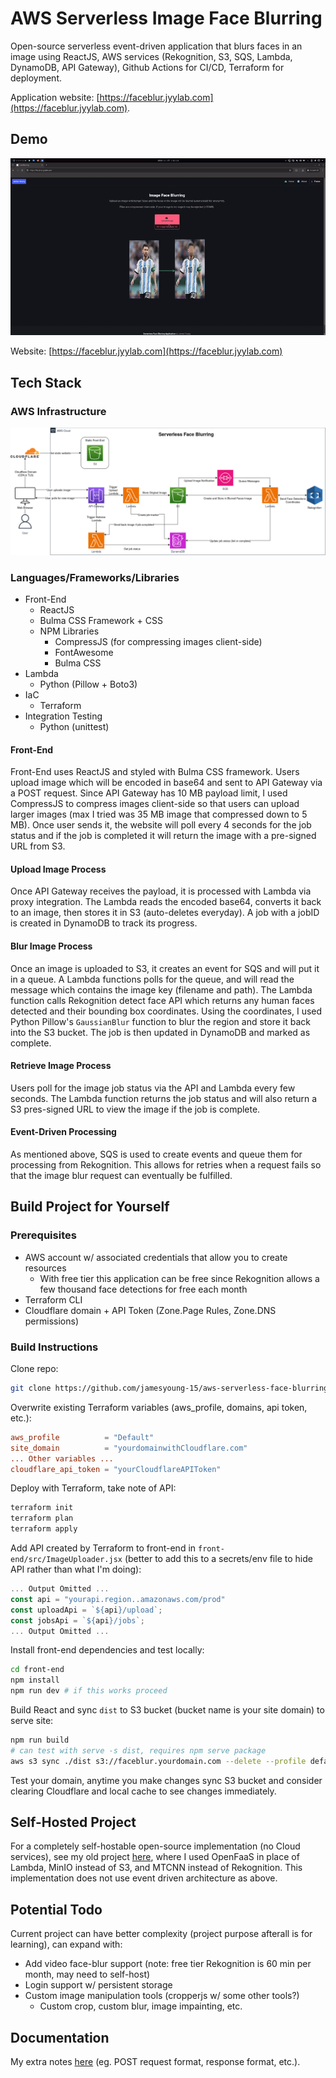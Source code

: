 # AWS Serverless Image Face Blurring

Open-source serverless event-driven application that blurs faces in an image using ReactJS, AWS services (Rekognition, S3, SQS, Lambda, DynamoDB, API Gateway), Github Actions for CI/CD, Terraform for deployment.

Application website: [https://faceblur.jyylab.com](https://faceblur.jyylab.com).

## Demo

![Website Blurring Demo](./media/face-blur-demo.gif)

Website: [https://faceblur.jyylab.com](https://faceblur.jyylab.com)

## Tech Stack

### AWS Infrastructure

![Diagram](./media/Diagram.drawio.png)

### Languages/Frameworks/Libraries

- Front-End
  - ReactJS
  - Bulma CSS Framework + CSS
  - NPM Libraries
    - CompressJS (for compressing images client-side)
    - FontAwesome
    - Bulma CSS
- Lambda
  - Python (Pillow + Boto3)
- IaC
  - Terraform
- Integration Testing
  - Python (unittest)

#### Front-End

Front-End uses ReactJS and styled with Bulma CSS framework. Users upload image which will be encoded in base64 and sent to API Gateway via a POST request. Since API Gateway has 10 MB payload limit, I used CompressJS to compress images client-side so that users can upload larger images (max I tried was 35 MB image that compressed down to 5 MB). Once user sends it, the website will poll every 4 seconds for the job status and if the job is completed it will return the image with a pre-signed URL from S3.

#### Upload Image Process

Once API Gateway receives the payload, it is processed with Lambda via proxy integration. The Lambda reads the encoded base64, converts it back to an image, then stores it in S3 (auto-deletes everyday). A job with a jobID is created in DynamoDB to track its progress.

#### Blur Image Process

Once an image is uploaded to S3, it creates an event for SQS and will put it in a queue. A Lambda functions polls for the queue, and will read the message which contains the image key (filename and path). The Lambda function calls Rekognition detect face API which returns any human faces detected and their bounding box coordinates. Using the coordinates, I used Python Pillow's `GaussianBlur` function to blur the region and store it back into the S3 bucket. The job is then updated in DynamoDB and marked as complete.

#### Retrieve Image Process

Users poll for the image job status via the API and Lambda every few seconds. The Lambda function returns the job status and will also return a S3 pres-signed URL to view the image if the job is complete.

#### Event-Driven Processing

As mentioned above, SQS is used to create events and queue them for processing from Rekognition. This allows for retries when a request fails so that the image blur request can eventually be fulfilled.

## Build Project for Yourself

### Prerequisites

- AWS account w/ associated credentials that allow you to create resources
  - With free tier this application can be free since Rekognition allows a few thousand face detections for free each month
- Terraform CLI
- Cloudflare domain + API Token (Zone.Page Rules, Zone.DNS permissions)

### Build Instructions

Clone repo:

``` bash
git clone https://github.com/jamesyoung-15/aws-serverless-face-blurring
```

Overwrite existing Terraform variables (aws_profile, domains, api token, etc.):

``` conf
aws_profile          = "Default"
site_domain          = "yourdomainwithCloudflare.com"
... Other variables ...
cloudflare_api_token = "yourCloudflareAPIToken"
```

Deploy with Terraform, take note of API:

``` bash
terraform init
terraform plan
terraform apply
```

Add API created by Terraform to front-end in `front-end/src/ImageUploader.jsx` (better to add this to a secrets/env file to hide API rather than what I'm doing):

``` js
... Output Omitted ...
const api = "yourapi.region..amazonaws.com/prod"
const uploadApi = `${api}/upload`;
const jobsApi = `${api}/jobs`;
... Output Omitted ...
```

Install front-end dependencies and test locally:

``` bash
cd front-end
npm install
npm run dev # if this works proceed
```

Build React and sync `dist` to S3 bucket (bucket name is your site domain) to serve site:

``` bash
npm run build
# can test with serve -s dist, requires npm serve package
aws s3 sync ./dist s3://faceblur.yourdomain.com --delete --profile default
```

Test your domain, anytime you make changes sync S3 bucket and consider clearing Cloudflare and local cache to see changes immediately.

## Self-Hosted Project

For a completely self-hostable open-source implementation (no Cloud services), see my old project [here](https://github.com/jamesyoung-15/serverless-face-blurring), where I used OpenFaaS in place of Lambda, MinIO instead of S3, and MTCNN instead of Rekognition. This implementation does not use event driven architecture as above.

## Potential Todo

Current project can have better complexity (project purpose afterall is for learning), can expand with:

- Add video face-blur support (note: free tier Rekognition is 60 min per month, may need to self-host)
- Login support w/ persistent storage
- Custom image manipulation tools (cropperjs w/ some other tools?)
  - Custom crop, custom blur, image impainting, etc.

## Documentation

My extra notes [here](./Docs.md) (eg. POST request format, response format, etc.).